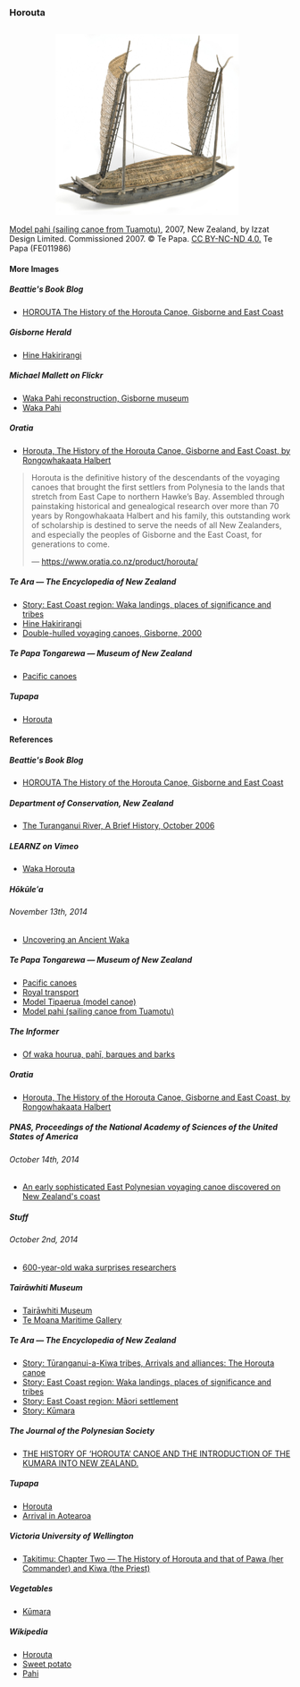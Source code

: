 ### Horouta

![Model pahi (sailing canoe from Tuamotu)](pictures/15x10cm-model-pahi.jpg)

[Model pahi (sailing canoe from Tuamotu)](https://collections.tepapa.govt.nz/object/747347), 2007, New Zealand,
by Izzat Design Limited. Commissioned 2007. © Te Papa.
[CC BY-NC-ND 4.0.](https://creativecommons.org/licenses/by-nc-nd/4.0/) Te Papa (FE011986)

#### More Images

##### Beattie's Book Blog

* [HOROUTA The History of the Horouta Canoe, Gisborne and East Coast](http://beattiesbookblog.blogspot.com/2012/11/horouta-history-of-horouta-canoe.html)

##### Gisborne Herald

* [Hine Hakirirangi](http://www.gisborneherald.co.nz/entertainment/2909432-135/hine-hakirirangi/)

##### Michael Mallett on Flickr

* [Waka Pahi reconstruction, Gisborne museum](https://flic.kr/p/22P1xjR)
* [Waka Pahi](https://flic.kr/p/22P1yrR)

##### Oratia

* [Horouta, The History of the Horouta Canoe, Gisborne and East Coast, by Rongowhakaata Halbert](https://www.oratia.co.nz/product/horouta/)

> Horouta is the definitive history of the descendants of the voyaging canoes
> that brought the first settlers from Polynesia to the lands that stretch
> from East Cape to northern Hawke’s Bay. Assembled through painstaking
> historical and genealogical research over more than 70 years by
> Rongowhakaata Halbert and his family, this outstanding work of scholarship
> is destined to serve the needs of all New Zealanders, and especially the
> peoples of Gisborne and the East Coast, for generations to come.
>
> — https://www.oratia.co.nz/product/horouta/

##### Te Ara — The Encyclopedia of New Zealand

* [Story: East Coast region: Waka landings, places of significance and tribes](https://teara.govt.nz/en/map/33350/waka-landings-places-of-significance-and-tribes)
* [Hine Hakirirangi](https://teara.govt.nz/en/artwork/33354/hine-hakirirangi)
* [Double-hulled voyaging canoes, Gisborne, 2000](https://teara.govt.nz/en/object/1814/double-hulled-voyaging-canoes-gisborne-2000)

##### Te Papa Tongarewa — Museum of New Zealand

* [Pacific canoes](https://collections.tepapa.govt.nz/topic/2354)

##### Tupapa

* [Horouta](https://www.tupapa.nz/stories/arrival-in-aotearoa/horouta)

#### References

##### Beattie's Book Blog

* [HOROUTA The History of the Horouta Canoe, Gisborne and East Coast](http://beattiesbookblog.blogspot.com/2012/11/horouta-history-of-horouta-canoe.html)

##### Department of Conservation, New Zealand

* [The Turanganui River, A Brief History, October 2006](https://www.doc.govt.nz/Documents/conservation/historic/by-region/echb/turanganui-river-history.pdf)

##### LEARNZ on Vimeo

* [Waka Horouta](https://vimeo.com/97880061)

##### Hōkūleʻa

###### November 13th, 2014

* [Uncovering an Ancient Waka](http://www.hokulea.com/uncovering-ancient-waka/)

##### Te Papa Tongarewa — Museum of New Zealand

* [Pacific canoes](https://collections.tepapa.govt.nz/topic/2354)
* [Royal transport](https://collections.tepapa.govt.nz/topic/3190)
* [Model Tipaerua (model canoe)](https://collections.tepapa.govt.nz/object/648721)
* [Model pahi (sailing canoe from Tuamotu)](https://collections.tepapa.govt.nz/object/747347)

##### The Informer

* [Of waka hourua, pahī, barques and barks](https://www.theinformer.co.nz/feature/of-waka-hourua-pahi-barques-and-barks)

##### Oratia

* [Horouta, The History of the Horouta Canoe, Gisborne and East Coast, by Rongowhakaata Halbert](https://www.oratia.co.nz/product/horouta/)

##### PNAS, Proceedings of the National Academy of Sciences of the United States of America

###### October 14th, 2014

* [An early sophisticated East Polynesian voyaging canoe discovered on New Zealand's coast](https://www.pnas.org/content/111/41/14728)

##### Stuff

###### October 2nd, 2014

* [600-year-old waka surprises researchers](http://www.stuff.co.nz/national/10568936/600-year-old-waka-surprises-researchers)

##### Tairāwhiti Museum

* [Tairāwhiti Museum](https://tairawhitimuseum.org.nz/)
* [Te Moana Maritime Gallery](https://tairawhitimuseum.org.nz/exhibition/te-moana-maritime-gallery/)

##### Te Ara — The Encyclopedia of New Zealand

* [Story: Tūranganui-a-Kiwa tribes, Arrivals and alliances: The Horouta canoe](https://teara.govt.nz/en/turanganui-a-kiwa-tribes/page-2)
* [Story: East Coast region: Waka landings, places of significance and tribes](https://teara.govt.nz/en/map/33350/waka-landings-places-of-significance-and-tribes)
* [Story: East Coast region: Māori settlement](https://teara.govt.nz/en/map/33350/waka-landings-places-of-significance-and-tribes)
* [Story: Kūmara](https://teara.govt.nz/en/kumara)

##### The Journal of the Polynesian Society

* [THE HISTORY OF ‘HOROUTA’ CANOE AND THE INTRODUCTION OF THE KUMARA INTO NEW ZEALAND.](http://jps.auckland.ac.nz/document/Volume_21_1912/Volume_21%2C_No._4/The_history_of_Horouta_Canoe_and_the_introduction_of_the_kumara_into_New_Zealand%2C_by_Mohi_Turei%2C_p_152-163/p1)

##### Tupapa

* [Horouta](https://www.tupapa.nz/stories/arrival-in-aotearoa/horouta)
* [Arrival in Aotearoa](https://www.tupapa.nz/stories/arrival-in-aotearoa)

##### Victoria University of Wellington

* [Takitimu: Chapter Two — The History of Horouta and that of Pawa (her Commander) and Kiwa (the Priest)](http://nzetc.victoria.ac.nz/tm/scholarly/tei-MitTaki-t1-body-d1-d2.html)

##### Vegetables

* [Kūmara](https://www.vegetables.co.nz/vegetables-a-z/kumara/)

##### Wikipedia

* [Horouta](https://en.wikipedia.org/wiki/Horouta)
* [Sweet potato](https://en.wikipedia.org/wiki/Sweet_potato)
* [Pahi](https://en.wikipedia.org/wiki/Pahi)

